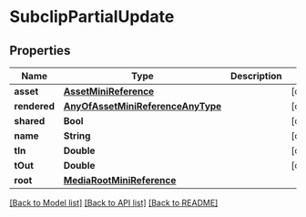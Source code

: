 # SubclipPartialUpdate

## Properties

Name | Type | Description | Notes
------------ | ------------- | ------------- | -------------
**asset** | [**AssetMiniReference**](AssetMiniReference.md) |  | [optional] 
**rendered** | [**AnyOfAssetMiniReferenceAnyType**](AnyOfAssetMiniReferenceAnyType.md) |  | [optional] 
**shared** | **Bool** |  | [optional] 
**name** | **String** |  | [optional] 
**tIn** | **Double** |  | [optional] 
**tOut** | **Double** |  | [optional] 
**root** | [**MediaRootMiniReference**](MediaRootMiniReference.md) |  | 

[[Back to Model list]](../#documentation-for-models) [[Back to API list]](../#documentation-for-api-endpoints) [[Back to README]](../)


